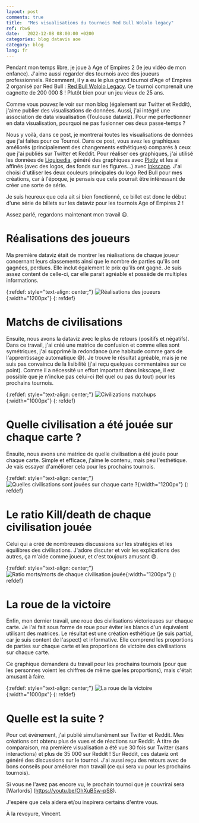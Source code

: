 ```yaml
---
layout: post
comments: true
title:  "Mes visualisations du tournois Red Bull Wololo legacy"
ref: rbw6
date:   2022-12-08 08:00:00 +0200
categories: blog datavis aoe
category: blog
lang: fr
---
```


Pendant mon temps libre, je joue à Age of Empires 2 (le jeu vidéo de mon enfance).
J'aime aussi regarder des tournois avec des joueurs professionnels.
Récemment, il y a eu le plus grand tournoi d'Age of Empires 2 organisé par Red Bull : [Red Bull Wololo Legacy](https://www.redbull.com/int-en/events/red-bull-wololo-legacy/).
Ce tournoi comprenait une cagnotte de 200 000 $ !
Plutôt bien pour un jeu vieux de 25 ans.

Comme vous pouvez le voir sur mon blog (également sur Twitter et Reddit), j'aime publier des visualisations de données.
Aussi, j'ai intégré une association de data visualisation (Toulouse dataviz).
Pour me perfectionner en data visualisation, pourquoi ne pas fusionner ces deux passe-temps ?

Nous y voilà, dans ce post, je montrerai toutes les visualisations de données que j'ai faites pour ce Tournoi.
Dans ce post, vous avez les graphiques améliorés (principalement des changements esthétiques) comparés à ceux que j'ai publiés sur Twitter et Reddit.
Pour réaliser ces graphiques, j'ai utilisé les données de [Liquipedia](https://liquipedia.net/ageofempires/Main_Page), généré des graphiques avec [Plotly](https://plotly.com/) et les ai affinés (avec des logos, des fonds sur les figures...) avec [Inkscape](https://inkscape.org/fr/).
J'ai choisi d'utiliser les deux couleurs principales du logo Red Bull pour mes créations, car à l'époque, je pensais que cela pourrait être intéressant de créer une sorte de série.

Je suis heureux que cela ait si bien fonctionné, ce billet est donc le début d'une série de billets sur les dataviz pour les tournois Age of Empires 2 !

Assez parlé, regardons maintenant mon travail 😃.

# Réalisations des joueurs
Ma première dataviz était de montrer les réalisations de chaque joueur concernant leurs classements ainsi que le nombre de parties qu'ils ont gagnées, perdues.
Elle inclut également le prix qu'ils ont gagné. Je suis assez content de celle-ci, car elle parait agréable et possède de multiples informations.

{:refdef: style="text-align: center;"}
![Réalisations des joueurs](/assets/images/dataviz/aoe/rbw/6/rank_games.png){:width="1200px"}
{: refdef}

# Matchs de civilisations

Ensuite, nous avons la dataviz avec le plus de retours (positifs et négatifs).
Dans ce travail, j'ai créé une matrice de confusion et comme elles sont symétriques, j'ai supprimé la redondance (une habitude comme gars de l'apprentissage automatique 😅).
Je trouve le résultat agréable, mais je ne suis pas convaincu de la lisibilité (j'ai reçu quelques commentaires sur ce point).
Comme il a nécessité un effort important dans Inkscape, il est possible que je n'inclue pas celui-ci (tel quel ou pas du tout) pour les prochains tournois.

{:refdef: style="text-align: center;"}
![Civilizations matchups](/assets/images/dataviz/aoe/rbw/6/civ_vs_civ_played.png){:width="1000px"}
{: refdef}

# Quelle civilisation a été jouée sur chaque carte ?

Ensuite, nous avons une matrice de quelle civilisation a été jouée pour chaque carte.
Simple et efficace, j'aime le contenu, mais peu l'esthétique.
Je vais essayer d'améliorer cela pour les prochains tournois.

{:refdef: style="text-align: center;"}
![Quelles civilisations sont jouées sur chaque carte ?](/assets/images/dataviz/aoe/rbw/6/map_civ_played.png){:width="1200px"}
{: refdef}

# Le ratio Kill/death de chaque civilisation jouée

Celui qui a créé de nombreuses discussions sur les stratégies et les équilibres des civilisations.
J'adore discuter et voir les explications des autres, ça m'aide comme joueur, et c'est toujours amusant 😄.

{:refdef: style="text-align: center;"}
![Ratio morts/morts de chaque civilisation jouée](/assets/images/dataviz/aoe/rbw/6/civ_played.png){:width="1200px"}
{: refdef}

# La roue de la victoire

Enfin, mon dernier travail, une roue des civilisations victorieuses sur chaque carte.
Je l'ai fait sous forme de roue pour éviter les blancs d'un équivalent utilisant des matrices.
Le résultat est une création esthétique (je suis partial, car je suis content de l'aspect) et informative.
Elle comprend les proportions de parties sur chaque carte et les proportions de victoire des civilisations sur chaque carte.

Ce graphique demandera du travail pour les prochains tournois (pour que les personnes voient les chiffres de même que les proportions), mais c'était amusant à faire.

{:refdef: style="text-align: center;"}
![La roue de la victoire](/assets/images/dataviz/aoe/rbw/6/wheel.png){:width="1000px"}
{: refdef}

# Quelle est la suite ?

Pour cet événement, j'ai publié simultanément sur Twitter et Reddit.
Mes créations ont obtenu plus de vues et de réactions sur Reddit.
À titre de comparaison, ma première visualisation a été vue 30 fois sur Twitter (sans interactions) et plus de 35 000 sur Reddit !
Sur Reddit, ces dataviz ont généré des discussions sur le tournoi. J'ai aussi reçu des retours avec de bons conseils pour améliorer mon travail (ce qui sera vu pour les prochains tournois).

Si vous ne l'avez pas encore vu, le prochain tournoi que je couvrirai sera [Warlords] (https://youtu.be/OhXuB5w-pS8).

J'espère que cela aidera et/ou inspirera certains d'entre vous.

À la revoyure, Vincent.
